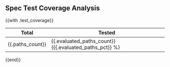 ## Spec Test Coverage Analysis
{{with .test_coverage}}

| Total             | Tested                                                   |
|-------------------|----------------------------------------------------------|
| {{.paths_count}}  | {{.evaluated_paths_count}} ({{.evaluated_paths_pct}} %)  |

{{end}}